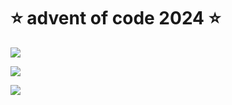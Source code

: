 # ⭐️ advent of code 2024 ⭐️

![](https://img.shields.io/badge/day%20📅-21-blue)
  
![](https://img.shields.io/badge/stars%20⭐-26-yellow)
  
![](https://img.shields.io/badge/days%20completed-12-red)
